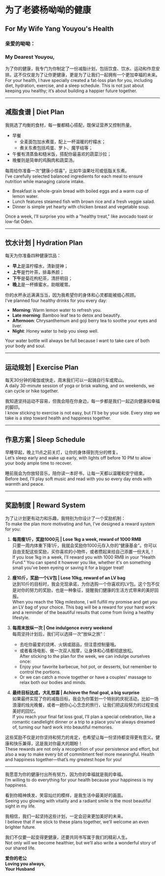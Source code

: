 # 为了老婆杨呦呦的健康  
## For My Wife Yang Youyou's Health  

### 亲爱的呦呦：  
### My Dearest Youyou,  

为了你的健康，我专门为你制定了一份减脂计划，包括饮食、饮水、运动和作息安排。这不仅仅是为了让你更健康，更是为了让我们一起拥有一个更加幸福的未来。  
For your health, I have specially created a fat-loss plan for you, including diet, hydration, exercise, and a sleep schedule. This is not just about keeping you healthy; it’s about building a happier future together.  

---

## **减脂食谱 | Diet Plan**  
我挑选了均衡的食材，每一餐都精心搭配，既保证营养又控制热量。  
- 早餐
  * 全麦面包加水煮蛋，配上一杯温暖的柠檬水；
  * 煮关东煮包括鸡蛋、罗卜、魔芋结等；
- 午餐有清蒸鱼和糙米饭，搭配你最喜欢的蔬菜沙拉；  
- 晚餐则是简单的鸡胸肉和蔬菜汤。

每周给你准备一次“健康小惊喜”，比如牛油果吐司或低脂关东煮。  
I’ve carefully selected balanced ingredients for each meal to ensure nutrition while managing calorie intake.  
- Breakfast is whole-grain bread with boiled eggs and a warm cup of lemon water.  
- Lunch features steamed fish with brown rice and a fresh veggie salad.  
- Dinner is simple yet hearty with chicken breast and vegetable soup.  

Once a week, I’ll surprise you with a "healthy treat," like avocado toast or low-fat Oden.  

---

## **饮水计划 | Hydration Plan**  
每天为你准备四种健康饮品：  
- **早上**是温柠檬水，清新提神；  
- **上午**是竹叶茶，排毒养颜；  
- **下午**是菊花枸杞茶，清肝明目；  
- **晚上**是一杯蜂蜜水，助眠暖胃。  

你的水杯永远满满当当，因为我希望你的身体和心灵都能被细心照顾。  
I’ve planned four healthy drinks for you every day:  
- **Morning**: Warm lemon water to refresh you.  
- **Late morning**: Bamboo leaf tea to detox and beautify.  
- **Afternoon**: Chrysanthemum and goji berry tea to soothe your eyes and liver.  
- **Night**: Honey water to help you sleep well.  

Your water bottle will always be full because I want to take care of both your body and soul.  

---

## **运动规划 | Exercise Plan**  
每天30分钟的瑜伽或快走，周末我们可以一起骑自行车或爬山。  
A daily 30-minute session of yoga or brisk walking, and on weekends, we can cycle or hike together.  

我知道坚持运动不容易，但我会陪在你身边，每一步都是我们一起迈向健康和幸福的脚印。  
I know sticking to exercise is not easy, but I’ll be by your side. Every step we take is a step toward health and happiness together.  

---

## **作息方案 | Sleep Schedule**  
早睡早起，晚上11点之前关灯，让你的身体得到充分的修复。  
Let’s sleep early and wake up early, with lights off before 10 PM to allow your body ample time to recover.  

睡前我会为你放轻音乐，陪你读一本好书，让每一天都以温暖和安宁结束。  
Before bed, I’ll play soft music and read with you so every day ends with warmth and peace.  

---

## **奖励制度 | Reward System**  
为了让计划更有动力和乐趣，我特别为你设计了一个奖励机制：  
To make the plan more motivating and fun, I’ve designed a reward system for you:

1. **每周瘦1斤，奖励1000元 | Lose 1kg a week, reward of 1000 RMB**  
   只要一周内体重下降1斤，我就会奖励你1000元存入你的“健康基金”。你可以自由支配这些奖励，买你喜欢的小物件，或者攒起来给自己添置一份大礼！  
   If you lose 1kg in a week, I’ll reward you with 1000 RMB in your “Health Fund.” You can spend it however you like, whether it's on something small you’ve been eyeing or saving it for a bigger treat!

2. **瘦10斤，奖励一个LV包 | Lose 10kg, reward of an LV bag**  
   达到10斤的目标时，我会兑现承诺，为你选购一个你喜欢的LV包。这个包不仅是对你的努力的奖励，也是一种象征，提醒我们健康的生活方式带来的美好回报。  
   When you reach the 10kg milestone, I will fulfill my promise and get you an LV bag of your choice. This bag will be a reward for your hard work and a reminder of the beautiful results that come from living a healthy lifestyle.

3. **每周末放纵一次 | One indulgence every weekend**  
   每周坚持计划后，我们可以选择一次“放纵之旅”：  
   - 去吃你最爱的烧烤、火锅或甜品，但注意控制量哦。  
   - 或者看场电影、做一次双人按摩，让身体和心情都彻底放松。  
   After sticking to the plan for the week, we can indulge ourselves once:  
   - Enjoy your favorite barbecue, hot pot, or desserts, but remember to control the portions.  
   - Or we can catch a movie together or have a couples' massage to relax both our bodies and minds.

4. **最终目标达成，大礼惊喜 | Achieve the final goal, a big surprise**  
   如果最终实现了你的减脂目标，我会为你策划一个特别的庆祝活动，比如一场浪漫的烛光晚餐，或者一趟你心心念念的旅行，让我们把这段努力的过程变成美好的回忆。  
   If you reach your final fat loss goal, I’ll plan a special celebration, like a romantic candlelight dinner or a trip to a place you’ve always dreamed of, turning our hard work into beautiful memories.

这些奖励不仅是对你坚持和努力的肯定，也希望让每一份坚持都变得更有意义。健康和快乐兼得，这是我对你最大的期盼！  
These rewards are not only a recognition of your persistence and effort, but also a way to make every bit of commitment feel more meaningful. Health and happiness together—that’s my greatest hope for you!

---

我愿意为你的健康付出所有努力，因为你的幸福就是我的幸福。  
I’m willing to do everything for your health because your happiness is my happiness.  

看到你精神焕发、笑容灿烂的模样，是我生活中最美好的画面。  
Seeing you glowing with vitality and a radiant smile is the most beautiful sight in my life.  

我相信，我们一起坚持这些计划，一定会迎来更加美好的未来。  
I believe that if we stick to these plans together, we’ll welcome an even brighter future.  

我们不仅要一起变得更健康，还要共同书写属于我们的精彩人生。  
Not only will we become healthier, but we’ll also write a wonderful story of our shared life.  

**爱你的老公**  
**Loving you always,**  
**Your Husband**  

